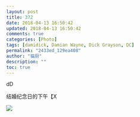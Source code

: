 ```yaml
---
layout: post
title: 372
date: 2018-04-13 16:50:42
updated: 2018-04-13 16:50:42
comments: true
categories: [Photo]
tags: [damidick, Damian Wayne, Dick Grayson, DC]
permalink: "2433ed_129ea408"
author: "猫厨"
description: ""
toc: true
---
```


<p>dD</p> 
<p>结婚纪念日的下午【X</p>

![](/img/img_cVZNdzJtQk9JV2NwL2NIQUt0ZFpDTlAzOUtWVFBwQnpXbVlHTW1JZGE5WnFTeU9veEhSN2lBPT0.jpg)